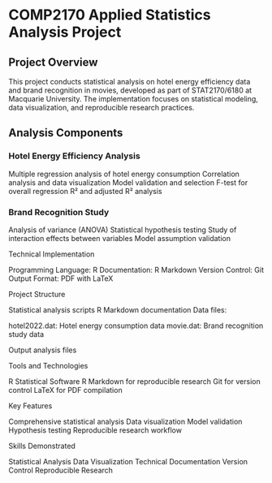 # COMP2170 Applied Statistics Analysis Project

## Project Overview
This project conducts statistical analysis on hotel energy efficiency data and brand recognition in movies, developed as part of STAT2170/6180 at Macquarie University. The implementation focuses on statistical modeling, data visualization, and reproducible research practices.

## Analysis Components
### Hotel Energy Efficiency Analysis

Multiple regression analysis of hotel energy consumption
Correlation analysis and data visualization
Model validation and selection
F-test for overall regression
R² and adjusted R² analysis

### Brand Recognition Study

Analysis of variance (ANOVA)
Statistical hypothesis testing
Study of interaction effects between variables
Model assumption validation

Technical Implementation

Programming Language: R
Documentation: R Markdown
Version Control: Git
Output Format: PDF with LaTeX

Project Structure

Statistical analysis scripts
R Markdown documentation
Data files:

hotel2022.dat: Hotel energy consumption data
movie.dat: Brand recognition study data


Output analysis files

Tools and Technologies

R Statistical Software
R Markdown for reproducible research
Git for version control
LaTeX for PDF compilation

Key Features

Comprehensive statistical analysis
Data visualization
Model validation
Hypothesis testing
Reproducible research workflow

Skills Demonstrated

Statistical Analysis
Data Visualization
Technical Documentation
Version Control
Reproducible Research
